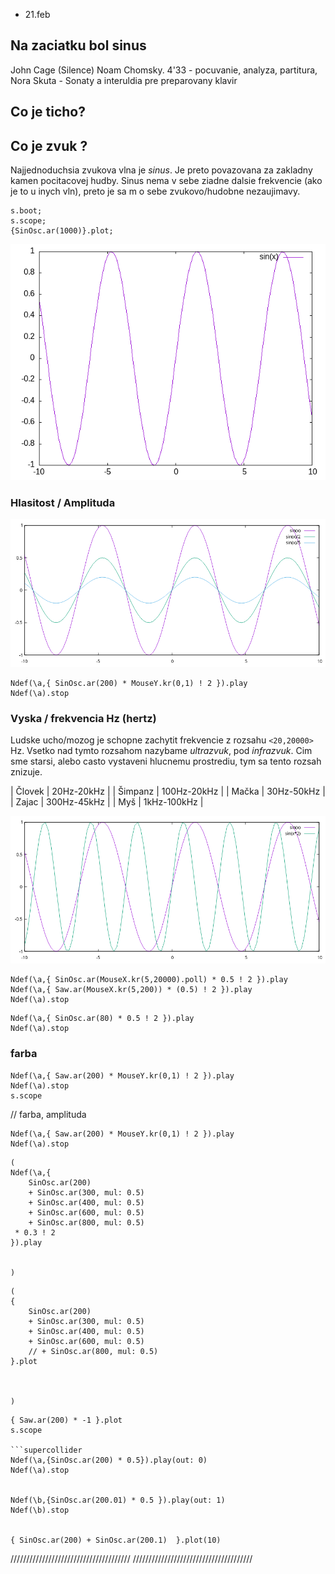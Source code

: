 
* 21.feb

## Na zaciatku bol sinus



John Cage (Silence)
Noam Chomsky.
4'33 - pocuvanie, analyza, partitura,
Nora Skuta - Sonaty a interuldia pre preparovany klavir

## Co je ticho?
## Co je zvuk ?

Najjednoduchsia zvukova vlna je *sinus*. Je preto povazovana za zakladny kamen pocitacovej hudby. Sinus nema v sebe ziadne dalsie frekvencie (ako je to u inych vln), preto je sa m o sebe zvukovo/hudobne nezaujimavy.
```supercollider
s.boot;
s.scope;
{SinOsc.ar(1000)}.plot;
```
![sinus](img/sin.png)

### Hlasitost / Amplituda

![Amplitudy](img/amplitudy.png)

```supercollider
Ndef(\a,{ SinOsc.ar(200) * MouseY.kr(0,1) ! 2 }).play
Ndef(\a).stop
```


### Vyska / frekvencia Hz (hertz)
Ludske ucho/mozog je schopne zachytit frekvencie z rozsahu ```<20,20000>``` Hz.
Vsetko nad tymto rozsahom nazybame *ultrazvuk*, pod *infrazvuk*.
Cim sme starsi, alebo casto vystaveni hlucnemu prostrediu, tym sa tento rozsah znizuje.

| Človek  | 20Hz-20kHz  |
| Šimpanz | 100Hz-20kHz |
| Mačka   | 30Hz-50kHz  |
| Zajac   | 300Hz-45kHz |
| Myš     | 1kHz-100kHz |

![Frekvencie](img/freq.png)

```supercollider
Ndef(\a,{ SinOsc.ar(MouseX.kr(5,20000).poll) * 0.5 ! 2 }).play
Ndef(\a,{ Saw.ar(MouseX.kr(5,200)) * (0.5) ! 2 }).play
Ndef(\a).stop
```


```supercollider
Ndef(\a,{ SinOsc.ar(80) * 0.5 ! 2 }).play
Ndef(\a).stop
```

### farba
```supercollider
Ndef(\a,{ Saw.ar(200) * MouseY.kr(0,1) ! 2 }).play
Ndef(\a).stop
s.scope
```





// farba, amplituda
```supercollider
Ndef(\a,{ Saw.ar(200) * MouseY.kr(0,1) ! 2 }).play
Ndef(\a).stop
```

```supercollider
(
Ndef(\a,{
	SinOsc.ar(200)
	+ SinOsc.ar(300, mul: 0.5)
	+ SinOsc.ar(400, mul: 0.5)
	+ SinOsc.ar(600, mul: 0.5)
	+ SinOsc.ar(800, mul: 0.5)
 * 0.3 ! 2
}).play


)
```


```supercollider
(
{
	SinOsc.ar(200)
	+ SinOsc.ar(300, mul: 0.5)
	+ SinOsc.ar(400, mul: 0.5)
	+ SinOsc.ar(600, mul: 0.5)
	// + SinOsc.ar(800, mul: 0.5)
}.plot



)

```

```supercollider
{ Saw.ar(200) * -1 }.plot
s.scope

```supercollider
Ndef(\a,{SinOsc.ar(200) * 0.5}).play(out: 0)
Ndef(\a).stop


Ndef(\b,{SinOsc.ar(200.01) * 0.5 }).play(out: 1)
Ndef(\b).stop


{ SinOsc.ar(200) + SinOsc.ar(200.1)  }.plot(10)
```

//////////////////////////////////////
//////////////////////////////////////
